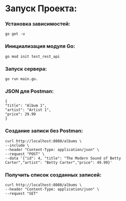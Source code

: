 # Запуск Проекта:

### Установка зависимостей:

```shell
go get -u
```

### Инициализация модуля Go:

```shell
go mod init test_rest_api
```

### Запуск сервера:

```shell
go run main.go.
```

### JSON для Postman:

    {
    "title": "Album 1",
    "artist": "Artist 1",
    "price": 29.99
    }

### Создание записи без Postman:

```shell
curl http://localhost:8080/albums \
--include \
--header "Content-Type: application/json" \
--request "POST" \
--data '{"id": 4, "title": "The Modern Sound of Betty Carter","artist": "Betty Carter","price": 49.99}'
```

### Получить список созданных записей:

```shell
curl http://localhost:8080/albums \
--header "Content-Type: application/json" \
--request "GET"
```
